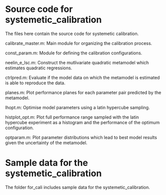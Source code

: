 # Source code for systemetic_calibration
The files here contain the source code for systemetic calibration.

calibrate_master.m: Main module for organizing the calibration process.

const_param.m: Module for defining the calibration configurations.

neelin_e_lsc.m: Construct the mutlivariate quadratic metamodel which estimates quadratic regressions.

ctrlpred.m: Evaluate if the model data on which the metamodel is estimated is able to reproduce the data.

planes.m: Plot performance planes for each parameter pair predicted by the metamodel.

lhopt.m: Optimise model parameters using a latin hypercube sampling.

histplot_opt.m: Plot full performance range sampled with the latin hypercube experiment as a histogram and the performance of the optimum configuration.

optparam.m: Plot parameter distributions which lead to best model results given the uncertainty of the metamodel.

# Sample data for the systemetic_calibration
The folder for_cali includes sample data for the systemetic_calibration.
